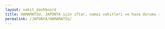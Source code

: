 ```yaml
---
layout: vakit_dashboard
title: HAMAMATSU, JAPONYA için iftar, namaz vakitleri ve hava durumu - ilçe/eyalet seç
permalink: /JAPONYA/HAMAMATSU/
---
```


<script type="text/javascript">
  var GLOBAL_COUNTRY = 'JAPONYA';
  var GLOBAL_CITY = 'HAMAMATSU';
  var GLOBAL_STATE = '';
  var lat = 72;
  var lon = 21;
</script>
